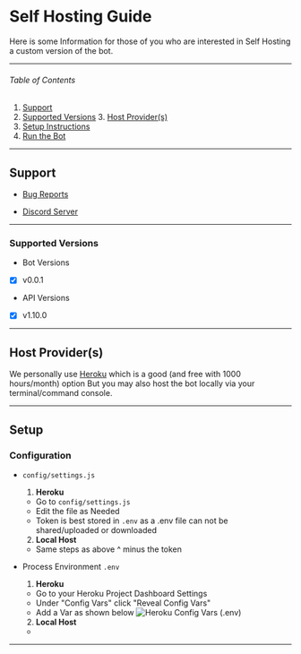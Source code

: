 # Self Hosting Guide
Here is some Information for those of you 
who are interested in Self Hosting a custom version of the bot.

---

###### Table of Contents  
1. [Support](#support)
  2. [Supported Versions](#supported-versions)
    3. [Host Provider(s)](#host-probider(s))
  4. [Setup Instructions](#setup)
5. [Run the Bot]()


---

<a name="support"/>

## Support
* [Bug Reports](https://github.com/ParadiseBotList/ParadiseAPI-Bot/issues)

* [Discord Server](https://paradisebots.net/discord)

---

<a name="supported-versions"/>

### Supported Versions

* Bot Versions
- [x] v0.0.1

* API Versions
- [x] v1.10.0


---

<a name="host-provider(s)"/>

## Host Provider(s)
We personally use [Heroku](https://heroku.com/) which is a good (and free with 1000 hours/month) option
But you may also host the bot locally via your terminal/command console.

---

<a name="setup-instructions"/>

## Setup 

### Configuration
* `config/settings.js`
  1. __**Heroku**__
    * Go to `config/settings.js`
    * Edit the file as Needed
    * Token is best stored in `.env` as a .env file can not be shared/uploaded or downloaded

  2. __**Local Host**__
    * Same steps as above ^ minus the token

* Process Environment `.env`
  1. __**Heroku**__
    * Go to your Heroku Project Dashboard Settings
    * Under "Config Vars" click "Reveal Config Vars"
    * Add a Var as shown below
      ![Heroku Config Vars (.env)](https://media.discordapp.net/attachments/734686866690932767/788875658058793051/image0.png)

  2. __**Local Host**__
    *

---
